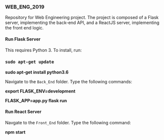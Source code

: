 ### WEB_ENG_2019

Repository for Web Engineering project.
The project is composed of a Flask server, implementing the back-end API, and a ReactJS server, implementing the front end logic.


#### Run Flask Server

This requires Python 3. To install, run:

### `sudo apt-get update`

**sudo apt-get install python3.6**

Navigate to the `Back_End` folder. Type the following commands:

**export FLASK_ENV=development**

**FLASK_APP=app.py flask run**


#### Run React Server

Navgate to the `Front_End` folder. Type the following command:

**npm start**

